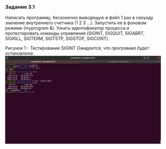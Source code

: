 ### Задание 3.1
Написать программу, бесконечно выводящую в файл 1 раз в секунду значение внутреннего счетчика (1 2 3 …). Запустить ее в фоновом режиме (myprogram &). Узнать идентификатор процесса и протестировать команды управления (SIGINT, SIGQUIT, SIGABRT, SIGKILL, SIGTERM, SIGTSTP, SIGSTOP, SIGCONT).

Рисунок 1 - Тестирование SIGINT
*Ожидается, что программа будет остановлена.*
![1.sigint.png](/3/3.1/images/1.sigint.png)
